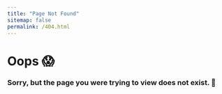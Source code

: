 ```yaml
---
title: "Page Not Found"
sitemap: false
permalink: /404.html
---
```


# Oops 😱 
### Sorry, but the page you were trying to view does not exist. 🤔
